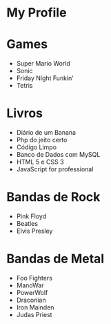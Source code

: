 # My Profile

# Games

* Super Mario World
* Sonic
* Friday Night Funkin'
* Tetris

# Livros

* Diário de um Banana
* Php do jeito certo 
* Código Limpo
* Banco de Dados com MySQL
* HTML 5 e CSS 3
* JavaScript for professional

# Bandas de Rock

* Pink Floyd
* Beatles
* Elvis Presley

# Bandas de Metal

* Foo Fighters
* ManoWar
* PowerWolf
* Draconian
* Iron Mainden
* Judas Priest